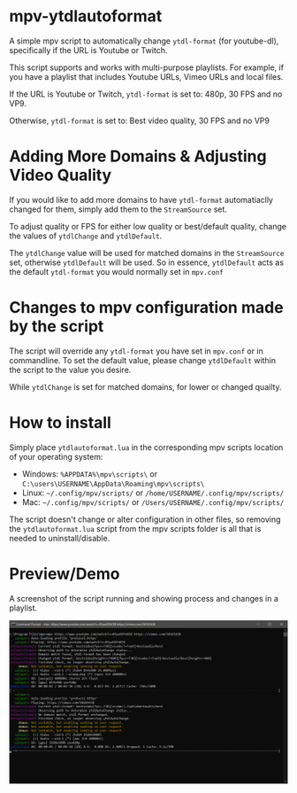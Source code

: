 # mpv-ytdlautoformat
A simple mpv script to automatically change `ytdl-format` (for youtube-dl), specifically if the URL is Youtube or Twitch.

This script supports and works with multi-purpose playlists. For example, if you have a playlist that includes Youtube URLs, Vimeo URLs and local files.

If the URL is Youtube or Twitch, `ytdl-format` is set to: 480p, 30 FPS and no VP9.

Otherwise, `ytdl-format` is set to: Best video quality, 30 FPS and no VP9

# Adding More Domains & Adjusting Video Quality
If you would like to add more domains to have `ytdl-format` automatiaclly changed for them, simply add them to the `StreamSource` set.

To adjust quality or FPS for either low quality or best/default quality, change the values of `ytdlChange` and `ytdlDefault`.

The `ytdlChange` value will be used for matched domains in the `StreamSource` set, otherwise `ytdlDefault` will be used. So in essence, `ytdlDefault` acts as the default `ytdl-format` you would normally set in `mpv.conf`

# Changes to mpv configuration made by the script
The script will override any `ytdl-format` you have set in `mpv.conf` or in commandline. To set the default value, please change `ytdlDefault` within the script to the value you desire.

While `ytdlChange` is set for matched domains, for lower or changed quailty.

# How to install
Simply place `ytdlautoformat.lua` in the corresponding mpv scripts location of your operating system:

- Windows: `%APPDATA%\mpv\scripts\` or `C:\users\USERNAME\AppData\Roaming\mpv\scripts\`
- Linux: `~/.config/mpv/scripts/` or `/home/USERNAME/.config/mpv/scripts/`
- Mac: `~/.config/mpv/scripts/` or `/Users/USERNAME/.config/mpv/scripts/`

The script doesn't change or alter configuration in other files, so removing the `ytdlautoformat.lua` script from the mpv scripts folder is all that is needed to uninstall/disable.

# Preview/Demo
A screenshot of the script running and showing process and changes in a playlist.

![mpv-ytdlautoformat preview](https://raw.githubusercontent.com/Samillion/mpv-ytdlautoformat/master/mpv-ytdlautoformat-demo.png)
